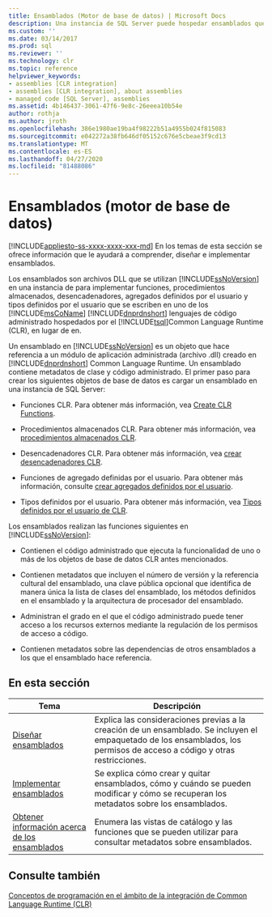 ```yaml
---
title: Ensamblados (Motor de base de datos) | Microsoft Docs
description: Una instancia de SQL Server puede hospedar ensamblados que implementan funciones, procedimientos, desencadenadores y agregados definidos por el usuario y tipos escritos en un lenguaje CLR.
ms.custom: ''
ms.date: 03/14/2017
ms.prod: sql
ms.reviewer: ''
ms.technology: clr
ms.topic: reference
helpviewer_keywords:
- assemblies [CLR integration]
- assemblies [CLR integration], about assemblies
- managed code [SQL Server], assemblies
ms.assetid: 4b146437-3061-47f6-9e8c-26eeea10b54e
author: rothja
ms.author: jroth
ms.openlocfilehash: 386e1980ae19ba4f98222b51a4955b024f815083
ms.sourcegitcommit: e042272a38fb646df05152c676e5cbeae3f9cd13
ms.translationtype: MT
ms.contentlocale: es-ES
ms.lasthandoff: 04/27/2020
ms.locfileid: "81488086"
---
```

# <a name="assemblies-database-engine"></a>Ensamblados (motor de base de datos)
[!INCLUDE[appliesto-ss-xxxx-xxxx-xxx-md](../../includes/appliesto-ss-xxxx-xxxx-xxx-md.md)]
  En los temas de esta sección se ofrece información que le ayudará a comprender, diseñar e implementar ensamblados.  
  
 Los ensamblados son archivos DLL que se utilizan [!INCLUDE[ssNoVersion](../../includes/ssnoversion-md.md)] en una instancia de para implementar funciones, procedimientos almacenados, desencadenadores, agregados definidos por el usuario y tipos definidos por el usuario que se escriben en uno de los [!INCLUDE[msCoName](../../includes/msconame-md.md)] [!INCLUDE[dnprdnshort](../../includes/dnprdnshort-md.md)] lenguajes de código administrado hospedados por el [!INCLUDE[tsql](../../includes/tsql-md.md)]Common Language Runtime (CLR), en lugar de en.  
  
 Un ensamblado en [!INCLUDE[ssNoVersion](../../includes/ssnoversion-md.md)] es un objeto que hace referencia a un módulo de aplicación administrada (archivo .dll) creado en [!INCLUDE[dnprdnshort](../../includes/dnprdnshort-md.md)] Common Language Runtime. Un ensamblado contiene metadatos de clase y código administrado. El primer paso para crear los siguientes objetos de base de datos es cargar un ensamblado en una instancia de SQL Server:  
  
-   Funciones CLR. Para obtener más información, vea [Create CLR Functions](../../relational-databases/user-defined-functions/create-clr-functions.md).  
  
-   Procedimientos almacenados CLR. Para obtener más información, vea [procedimientos almacenados CLR](https://msdn.microsoft.com/library/bbdd51b2-a9b4-4916-ba6f-7957ac6c3f33).  
  
-   Desencadenadores CLR. Para obtener más información, vea [crear desencadenadores CLR](../../relational-databases/triggers/create-clr-triggers.md).  
  
-   Funciones de agregado definidas por el usuario. Para obtener más información, consulte [crear agregados definidos por el usuario](../../relational-databases/user-defined-functions/create-user-defined-aggregates.md).  
  
-   Tipos definidos por el usuario. Para obtener más información, vea [Tipos definidos por el usuario de CLR](../../relational-databases/native-client/features/using-user-defined-types.md).  
  
 Los ensamblados realizan las funciones siguientes en [!INCLUDE[ssNoVersion](../../includes/ssnoversion-md.md)]:  
  
-   Contienen el código administrado que ejecuta la funcionalidad de uno o más de los objetos de base de datos CLR antes mencionados.  
  
-   Contienen metadatos que incluyen el número de versión y la referencia cultural del ensamblado, una clave pública opcional que identifica de manera única la lista de clases del ensamblado, los métodos definidos en el ensamblado y la arquitectura de procesador del ensamblado.  
  
-   Administran el grado en el que el código administrado puede tener acceso a los recursos externos mediante la regulación de los permisos de acceso a código.  
  
-   Contienen metadatos sobre las dependencias de otros ensamblados a los que el ensamblado hace referencia.  
  
## <a name="in-this-section"></a>En esta sección  
  
|Tema|Descripción|  
|-----------|-----------------|  
|[Diseñar ensamblados](../../relational-databases/clr-integration/assemblies-designing.md)|Explica las consideraciones previas a la creación de un ensamblado. Se incluyen el empaquetado de los ensamblados, los permisos de acceso a código y otras restricciones.|  
|[Implementar ensamblados](../../relational-databases/clr-integration/assemblies-implementing.md)|Se explica cómo crear y quitar ensamblados, cómo y cuándo se pueden modificar y cómo se recuperan los metadatos sobre los ensamblados.|  
|[Obtener información acerca de los ensamblados](../../relational-databases/clr-integration/assemblies-getting-information.md)|Enumera las vistas de catálogo y las funciones que se pueden utilizar para consultar metadatos sobre ensamblados.|  
  
## <a name="see-also"></a>Consulte también  
 [Conceptos de programación en el ámbito de la integración de Common Language Runtime &#40;CLR&#41;](../../relational-databases/clr-integration/common-language-runtime-clr-integration-programming-concepts.md)  
  
  
